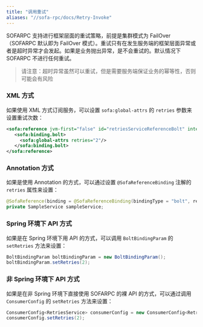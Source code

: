 ```yaml
---
title: "调用重试"
aliases: "//sofa-rpc/docs/Retry-Invoke"
---
```


SOFARPC 支持进行框架层面的重试策略，前提是集群模式为 FailOver（SOFARPC 默认即为 FailOver 模式）。重试只有在发生服务端的框架层面异常或者是超时异常才会发起。如果是业务抛出异常，是不会重试的。默认情况下 SOFARPC 不进行任何重试。

> 请注意：超时异常虽然可以重试，但是需要服务端保证业务的幂等性，否则可能会有风险

### XML 方式

如果使用 XML 方式订阅服务，可以设置 `sofa:global-attrs` 的 `retries` 参数来设置重试次数：

```xml
<sofa:reference jvm-first="false" id="retriesServiceReferenceBolt" interface="com.alipay.sofa.rpc.samples.retries.RetriesService">
   <sofa:binding.bolt>
     <sofa:global-attrs retries="2"/>
   </sofa:binding.bolt>
</sofa:reference>
```

### Annotation 方式

如果是使用 Annotation 的方式，可以通过设置 `@SofaReferenceBinding` 注解的 `retries` 属性来设置：

```java
@SofaReference(binding = @SofaReferenceBinding(bindingType = "bolt", retries = 2))
private SampleService sampleService;
```

### Spring 环境下 API 方式

如果是在 Spring 环境下用 API 的方式，可以调用 `BoltBindingParam` 的 `setRetries` 方法来设置：

```java
BoltBindingParam boltBindingParam = new BoltBindingParam();
boltBindingParam.setRetries(2);
```

### 非 Spring 环境下 API 方式

如果是在非 Spring 环境下直接使用 SOFARPC 的裸 API 的方式，可以通过调用 `ConsumerConfig` 的 `setRetries` 方法来设置：

```java
ConsumerConfig<RetriesService> consumerConfig = new ConsumerConfig<RetriesService>();
consumerConfig.setRetries(2);
```
